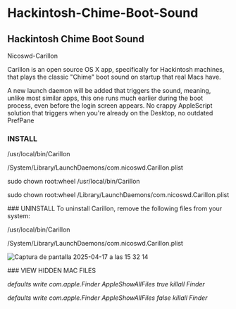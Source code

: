 # Hackintosh-Chime-Boot-Sound

## Hackintosh Chime Boot Sound
Nicoswd-Carillon

Carillon is an open source OS X app, specifically for Hackintosh machines, that plays the classic "Chime" boot sound on startup that real Macs have.

A new launch daemon will be added that triggers the sound, meaning, unlike most similar apps, this one runs much earlier during the boot process, even before the login screen appears. No crappy AppleScript solution that triggers when you're already on the Desktop, no outdated PrefPane


### INSTALL 

/usr/local/bin/Carillon 

/System/Library/LaunchDaemons/com.nicoswd.Carillon.plist


sudo chown root:wheel /usr/local/bin/Carillon 

sudo chown root:wheel /Library/LaunchDaemons/com.nicoswd.Carillon.plist


### UNINSTALL To uninstall Carillon, remove the following files from your system:

 
/usr/local/bin/Carillon 

/System/Library/LaunchDaemons/com.nicoswd.Carillon.plist

![Captura de pantalla 2025-04-17 a las 15 32 14](https://github.com/user-attachments/assets/dac8358c-245e-4f8d-92c7-068e7c4acb10)



### VIEW HIDDEN MAC FILES


*defaults write com.apple.Finder AppleShowAllFiles true killall Finder*

*defaults write com.apple.Finder AppleShowAllFiles false killall Finder*








